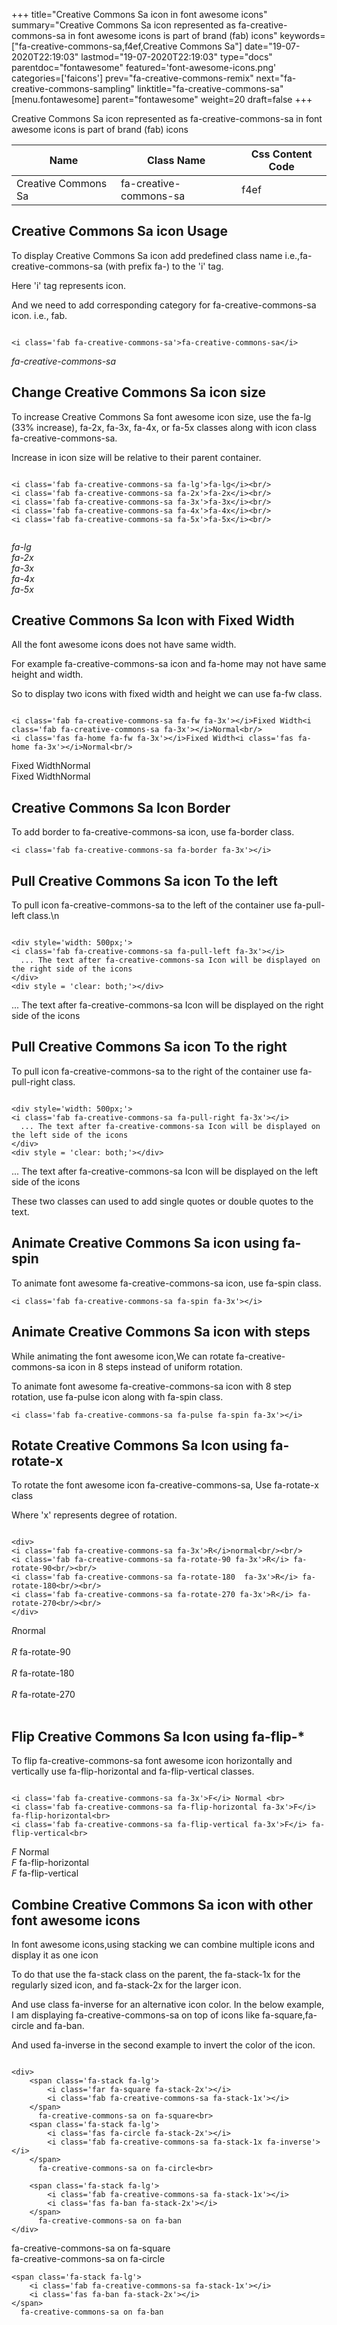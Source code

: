 +++
title="Creative Commons Sa icon in font awesome icons"
summary="Creative Commons Sa icon represented as fa-creative-commons-sa in font awesome icons is part of brand (fab) icons"
keywords=["fa-creative-commons-sa,f4ef,Creative Commons Sa"]
date="19-07-2020T22:19:03"
lastmod="19-07-2020T22:19:03"
type="docs"
parentdoc="fontawesome"
featured='font-awesome-icons.png'
categories=['faicons']
prev="fa-creative-commons-remix"
next="fa-creative-commons-sampling"
linktitle="fa-creative-commons-sa"
[menu.fontawesome]
parent="fontawesome"
weight=20
draft=false
+++


Creative Commons Sa icon represented as fa-creative-commons-sa in font awesome icons is part of brand (fab) icons

<div class='table-responsive'><table class='table'><thead><tr><th>Name</th><th>Class Name</th><th>Css Content Code</th></tr></thead><tbody><tr><td>Creative Commons Sa</td><td>fa-creative-commons-sa</td><td>f4ef</td></tr></tbody></table></div>



## Creative Commons Sa icon Usage

To display Creative Commons Sa icon add predefined class name i.e.,fa-creative-commons-sa (with prefix fa-) to the 'i' tag.

Here 'i' tag represents icon.

And we need to add corresponding category for fa-creative-commons-sa icon. i.e., fab.


```

<i class='fab fa-creative-commons-sa'>fa-creative-commons-sa</i>
```

<i class='fab fa-creative-commons-sa'>fa-creative-commons-sa</i>




## Change Creative Commons Sa icon size
To increase Creative Commons Sa font awesome icon size, use the fa-lg (33% increase), fa-2x, fa-3x, fa-4x, or fa-5x classes along with icon class fa-creative-commons-sa.

Increase in icon size will be relative to their parent container. 

```

<i class='fab fa-creative-commons-sa fa-lg'>fa-lg</i><br/>
<i class='fab fa-creative-commons-sa fa-2x'>fa-2x</i><br/>
<i class='fab fa-creative-commons-sa fa-3x'>fa-3x</i><br/>
<i class='fab fa-creative-commons-sa fa-4x'>fa-4x</i><br/>
<i class='fab fa-creative-commons-sa fa-5x'>fa-5x</i><br/>
            
```

<i class='fab fa-creative-commons-sa fa-lg'>fa-lg</i><br/>
<i class='fab fa-creative-commons-sa fa-2x'>fa-2x</i><br/>
<i class='fab fa-creative-commons-sa fa-3x'>fa-3x</i><br/>
<i class='fab fa-creative-commons-sa fa-4x'>fa-4x</i><br/>
<i class='fab fa-creative-commons-sa fa-5x'>fa-5x</i><br/>
            



## Creative Commons Sa Icon with Fixed Width 

All the font awesome icons does not have same width.

For example fa-creative-commons-sa icon and fa-home may not have same height and width.

So to display two icons with fixed width and height we can use fa-fw class.


```

<i class='fab fa-creative-commons-sa fa-fw fa-3x'></i>Fixed Width<i class='fab fa-creative-commons-sa fa-3x'></i>Normal<br/>
<i class='fas fa-home fa-fw fa-3x'></i>Fixed Width<i class='fas fa-home fa-3x'></i>Normal<br/>
```

<i class='fab fa-creative-commons-sa fa-fw fa-3x'></i>Fixed Width<i class='fab fa-creative-commons-sa fa-3x'></i>Normal<br/>
<i class='fas fa-home fa-fw fa-3x'></i>Fixed Width<i class='fas fa-home fa-3x'></i>Normal<br/>



## Creative Commons Sa Icon Border 

To add border to fa-creative-commons-sa icon, use fa-border class.


```
<i class='fab fa-creative-commons-sa fa-border fa-3x'></i>

```
<i class='fab fa-creative-commons-sa fa-border fa-3x'></i>





## Pull Creative Commons Sa icon To the left

To pull icon fa-creative-commons-sa to the left of the container use fa-pull-left class.\n

```

<div style='width: 500px;'>
<i class='fab fa-creative-commons-sa fa-pull-left fa-3x'></i>
  ... The text after fa-creative-commons-sa Icon will be displayed on the right side of the icons
</div>
<div style = 'clear: both;'></div>
```

<div style='width: 500px;'>
<i class='fab fa-creative-commons-sa fa-pull-left fa-3x'></i>
  ... The text after fa-creative-commons-sa Icon will be displayed on the right side of the icons
</div>
<div style = 'clear: both;'></div>




## Pull Creative Commons Sa icon To the right
To pull icon fa-creative-commons-sa to the right of the container use fa-pull-right class.

```

<div style='width: 500px;'>
<i class='fab fa-creative-commons-sa fa-pull-right fa-3x'></i>
  ... The text after fa-creative-commons-sa Icon will be displayed on the left side of the icons
</div>
<div style = 'clear: both;'></div>
```

<div style='width: 500px;'>
<i class='fab fa-creative-commons-sa fa-pull-right fa-3x'></i>
  ... The text after fa-creative-commons-sa Icon will be displayed on the left side of the icons
</div>
<div style = 'clear: both;'></div>

These two classes can used to add single quotes or double quotes to the text.


## Animate Creative Commons Sa icon using fa-spin
To animate font awesome fa-creative-commons-sa icon, use fa-spin class.

```
<i class='fab fa-creative-commons-sa fa-spin fa-3x'></i>
```
<i class='fab fa-creative-commons-sa fa-spin fa-3x'></i>




## Animate Creative Commons Sa icon with steps
While animating the font awesome icon,We can rotate fa-creative-commons-sa icon in 8 steps instead of uniform rotation.

To animate font awesome fa-creative-commons-sa icon with 8 step rotation, use fa-pulse icon along with fa-spin class.


```
<i class='fab fa-creative-commons-sa fa-pulse fa-spin fa-3x'></i>

```
<i class='fab fa-creative-commons-sa fa-pulse fa-spin fa-3x'></i>





## Rotate Creative Commons Sa Icon using fa-rotate-x
To rotate the font awesome icon fa-creative-commons-sa, Use fa-rotate-x class

Where 'x' represents degree of rotation.


```

<div>
<i class='fab fa-creative-commons-sa fa-3x'>R</i>normal<br/><br/>
<i class='fab fa-creative-commons-sa fa-rotate-90 fa-3x'>R</i> fa-rotate-90<br/><br/> 
<i class='fab fa-creative-commons-sa fa-rotate-180  fa-3x'>R</i> fa-rotate-180<br/><br/> 
<i class='fab fa-creative-commons-sa fa-rotate-270 fa-3x'>R</i> fa-rotate-270<br/><br/>
</div>
```

<div>
<i class='fab fa-creative-commons-sa fa-3x'>R</i>normal<br/><br/>
<i class='fab fa-creative-commons-sa fa-rotate-90 fa-3x'>R</i> fa-rotate-90<br/><br/> 
<i class='fab fa-creative-commons-sa fa-rotate-180  fa-3x'>R</i> fa-rotate-180<br/><br/> 
<i class='fab fa-creative-commons-sa fa-rotate-270 fa-3x'>R</i> fa-rotate-270<br/><br/>
</div>




## Flip Creative Commons Sa Icon using fa-flip-*
To flip fa-creative-commons-sa font awesome icon horizontally and vertically use fa-flip-horizontal and fa-flip-vertical classes. 

```

<i class='fab fa-creative-commons-sa fa-3x'>F</i> Normal <br>
<i class='fab fa-creative-commons-sa fa-flip-horizontal fa-3x'>F</i> fa-flip-horizontal<br>
<i class='fab fa-creative-commons-sa fa-flip-vertical fa-3x'>F</i> fa-flip-vertical<br>
```

<i class='fab fa-creative-commons-sa fa-3x'>F</i> Normal <br>
<i class='fab fa-creative-commons-sa fa-flip-horizontal fa-3x'>F</i> fa-flip-horizontal<br>
<i class='fab fa-creative-commons-sa fa-flip-vertical fa-3x'>F</i> fa-flip-vertical<br>




## Combine Creative Commons Sa icon with other font awesome icons
In font awesome icons,using stacking we can combine multiple icons and display it as one icon 

To do that use the fa-stack class on the parent, the fa-stack-1x for the regularly sized icon, and fa-stack-2x for the larger icon.

And use class fa-inverse for an alternative icon color. 
In the below example, I am displaying fa-creative-commons-sa on top of icons like fa-square,fa-circle and fa-ban.

And used fa-inverse in the second example to invert the color of the icon.

```

<div>
    <span class='fa-stack fa-lg'>
        <i class='far fa-square fa-stack-2x'></i>
        <i class='fab fa-creative-commons-sa fa-stack-1x'></i>
    </span>
      fa-creative-commons-sa on fa-square<br>
    <span class='fa-stack fa-lg'>
        <i class='fas fa-circle fa-stack-2x'></i>
        <i class='fab fa-creative-commons-sa fa-stack-1x fa-inverse'></i>
    </span>
      fa-creative-commons-sa on fa-circle<br>

    <span class='fa-stack fa-lg'>
        <i class='fab fa-creative-commons-sa fa-stack-1x'></i>
        <i class='fas fa-ban fa-stack-2x'></i>
    </span>
      fa-creative-commons-sa on fa-ban
</div>
```

<div>
    <span class='fa-stack fa-lg'>
        <i class='far fa-square fa-stack-2x'></i>
        <i class='fab fa-creative-commons-sa fa-stack-1x'></i>
    </span>
      fa-creative-commons-sa on fa-square<br>
    <span class='fa-stack fa-lg'>
        <i class='fas fa-circle fa-stack-2x'></i>
        <i class='fab fa-creative-commons-sa fa-stack-1x fa-inverse'></i>
    </span>
      fa-creative-commons-sa on fa-circle<br>

    <span class='fa-stack fa-lg'>
        <i class='fab fa-creative-commons-sa fa-stack-1x'></i>
        <i class='fas fa-ban fa-stack-2x'></i>
    </span>
      fa-creative-commons-sa on fa-ban
</div>







